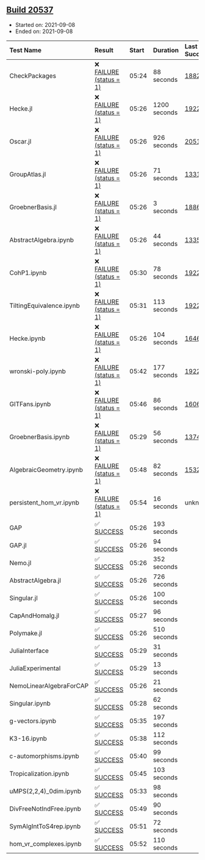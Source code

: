 ## [Build 20537](https://oscarci.mathematik.uni-kl.de/job/oscar/20537/)

* Started on: 2021-09-08
* Ended on: 2021-09-08

| Test Name    | Result | Start | Duration | Last Success | First Failure |
|:-------------|:-------|:------|:---------|:-------------|:--------------|
| CheckPackages | ❌ [FAILURE (status = 1)](https://oscarci.mathematik.uni-kl.de/job/oscar/20537/artifact/logs/build-20537/CheckPackages.log) | 05:24 | 88 seconds | [18822](https://oscarci.mathematik.uni-kl.de/job/oscar/18822/) | [18823](https://oscarci.mathematik.uni-kl.de/job/oscar/18823/) |
| Hecke.jl | ❌ [FAILURE (status = 1)](https://oscarci.mathematik.uni-kl.de/job/oscar/20537/artifact/logs/build-20537/Hecke.jl.log) | 05:26 | 1200 seconds | [19222](https://oscarci.mathematik.uni-kl.de/job/oscar/19222/) | [20152](https://oscarci.mathematik.uni-kl.de/job/oscar/20152/) |
| Oscar.jl | ❌ [FAILURE (status = 1)](https://oscarci.mathematik.uni-kl.de/job/oscar/20537/artifact/logs/build-20537/Oscar.jl.log) | 05:26 | 926 seconds | [20519](https://oscarci.mathematik.uni-kl.de/job/oscar/20519/) | [20520](https://oscarci.mathematik.uni-kl.de/job/oscar/20520/) |
| GroupAtlas.jl | ❌ [FAILURE (status = 1)](https://oscarci.mathematik.uni-kl.de/job/oscar/20537/artifact/logs/build-20537/GroupAtlas.jl.log) | 05:26 | 71 seconds | [13311](https://oscarci.mathematik.uni-kl.de/job/oscar/13311/) | [13312](https://oscarci.mathematik.uni-kl.de/job/oscar/13312/) |
| GroebnerBasis.jl | ❌ [FAILURE (status = 1)](https://oscarci.mathematik.uni-kl.de/job/oscar/20537/artifact/logs/build-20537/GroebnerBasis.jl.log) | 05:26 | 3 seconds | [18864](https://oscarci.mathematik.uni-kl.de/job/oscar/18864/) | [18865](https://oscarci.mathematik.uni-kl.de/job/oscar/18865/) |
| AbstractAlgebra.ipynb | ❌ [FAILURE (status = 1)](https://oscarci.mathematik.uni-kl.de/job/oscar/20537/artifact/logs/build-20537/AbstractAlgebra.ipynb.log) | 05:26 | 44 seconds | [13355](https://oscarci.mathematik.uni-kl.de/job/oscar/13355/) | [13356](https://oscarci.mathematik.uni-kl.de/job/oscar/13356/) |
| CohP1.ipynb | ❌ [FAILURE (status = 1)](https://oscarci.mathematik.uni-kl.de/job/oscar/20537/artifact/logs/build-20537/CohP1.ipynb.log) | 05:30 | 78 seconds | [19222](https://oscarci.mathematik.uni-kl.de/job/oscar/19222/) | [20152](https://oscarci.mathematik.uni-kl.de/job/oscar/20152/) |
| TiltingEquivalence.ipynb | ❌ [FAILURE (status = 1)](https://oscarci.mathematik.uni-kl.de/job/oscar/20537/artifact/logs/build-20537/TiltingEquivalence.ipynb.log) | 05:31 | 113 seconds | [19222](https://oscarci.mathematik.uni-kl.de/job/oscar/19222/) | [20152](https://oscarci.mathematik.uni-kl.de/job/oscar/20152/) |
| Hecke.ipynb | ❌ [FAILURE (status = 1)](https://oscarci.mathematik.uni-kl.de/job/oscar/20537/artifact/logs/build-20537/Hecke.ipynb.log) | 05:26 | 104 seconds | [16463](https://oscarci.mathematik.uni-kl.de/job/oscar/16463/) | [16464](https://oscarci.mathematik.uni-kl.de/job/oscar/16464/) |
| wronski-poly.ipynb | ❌ [FAILURE (status = 1)](https://oscarci.mathematik.uni-kl.de/job/oscar/20537/artifact/logs/build-20537/wronski-poly.ipynb.log) | 05:42 | 177 seconds | [19222](https://oscarci.mathematik.uni-kl.de/job/oscar/19222/) | [20152](https://oscarci.mathematik.uni-kl.de/job/oscar/20152/) |
| GITFans.ipynb | ❌ [FAILURE (status = 1)](https://oscarci.mathematik.uni-kl.de/job/oscar/20537/artifact/logs/build-20537/GITFans.ipynb.log) | 05:46 | 86 seconds | [16068](https://oscarci.mathematik.uni-kl.de/job/oscar/16068/) | [16069](https://oscarci.mathematik.uni-kl.de/job/oscar/16069/) |
| GroebnerBasis.ipynb | ❌ [FAILURE (status = 1)](https://oscarci.mathematik.uni-kl.de/job/oscar/20537/artifact/logs/build-20537/GroebnerBasis.ipynb.log) | 05:29 | 56 seconds | [13748](https://oscarci.mathematik.uni-kl.de/job/oscar/13748/) | [13749](https://oscarci.mathematik.uni-kl.de/job/oscar/13749/) |
| AlgebraicGeometry.ipynb | ❌ [FAILURE (status = 1)](https://oscarci.mathematik.uni-kl.de/job/oscar/20537/artifact/logs/build-20537/AlgebraicGeometry.ipynb.log) | 05:48 | 82 seconds | [15322](https://oscarci.mathematik.uni-kl.de/job/oscar/15322/) | [15323](https://oscarci.mathematik.uni-kl.de/job/oscar/15323/) |
| persistent_hom_vr.ipynb | ❌ [FAILURE (status = 1)](https://oscarci.mathematik.uni-kl.de/job/oscar/20537/artifact/logs/build-20537/persistent_hom_vr.ipynb.log) | 05:54 | 16 seconds | unknown | unknown |
| GAP | ✅ [SUCCESS](https://oscarci.mathematik.uni-kl.de/job/oscar/20537/artifact/logs/build-20537/GAP.log) | 05:26 | 193 seconds |  |  |
| GAP.jl | ✅ [SUCCESS](https://oscarci.mathematik.uni-kl.de/job/oscar/20537/artifact/logs/build-20537/GAP.jl.log) | 05:26 | 94 seconds |  |  |
| Nemo.jl | ✅ [SUCCESS](https://oscarci.mathematik.uni-kl.de/job/oscar/20537/artifact/logs/build-20537/Nemo.jl.log) | 05:26 | 352 seconds |  |  |
| AbstractAlgebra.jl | ✅ [SUCCESS](https://oscarci.mathematik.uni-kl.de/job/oscar/20537/artifact/logs/build-20537/AbstractAlgebra.jl.log) | 05:26 | 726 seconds |  |  |
| Singular.jl | ✅ [SUCCESS](https://oscarci.mathematik.uni-kl.de/job/oscar/20537/artifact/logs/build-20537/Singular.jl.log) | 05:26 | 100 seconds |  |  |
| CapAndHomalg.jl | ✅ [SUCCESS](https://oscarci.mathematik.uni-kl.de/job/oscar/20537/artifact/logs/build-20537/CapAndHomalg.jl.log) | 05:27 | 96 seconds |  |  |
| Polymake.jl | ✅ [SUCCESS](https://oscarci.mathematik.uni-kl.de/job/oscar/20537/artifact/logs/build-20537/Polymake.jl.log) | 05:26 | 510 seconds |  |  |
| JuliaInterface | ✅ [SUCCESS](https://oscarci.mathematik.uni-kl.de/job/oscar/20537/artifact/logs/build-20537/JuliaInterface.log) | 05:29 | 31 seconds |  |  |
| JuliaExperimental | ✅ [SUCCESS](https://oscarci.mathematik.uni-kl.de/job/oscar/20537/artifact/logs/build-20537/JuliaExperimental.log) | 05:29 | 13 seconds |  |  |
| NemoLinearAlgebraForCAP | ✅ [SUCCESS](https://oscarci.mathematik.uni-kl.de/job/oscar/20537/artifact/logs/build-20537/NemoLinearAlgebraForCAP.log) | 05:26 | 21 seconds |  |  |
| Singular.ipynb | ✅ [SUCCESS](https://oscarci.mathematik.uni-kl.de/job/oscar/20537/artifact/logs/build-20537/Singular.ipynb.log) | 05:28 | 62 seconds |  |  |
| g-vectors.ipynb | ✅ [SUCCESS](https://oscarci.mathematik.uni-kl.de/job/oscar/20537/artifact/logs/build-20537/g-vectors.ipynb.log) | 05:35 | 197 seconds |  |  |
| K3-16.ipynb | ✅ [SUCCESS](https://oscarci.mathematik.uni-kl.de/job/oscar/20537/artifact/logs/build-20537/K3-16.ipynb.log) | 05:38 | 112 seconds |  |  |
| c-automorphisms.ipynb | ✅ [SUCCESS](https://oscarci.mathematik.uni-kl.de/job/oscar/20537/artifact/logs/build-20537/c-automorphisms.ipynb.log) | 05:40 | 99 seconds |  |  |
| Tropicalization.ipynb | ✅ [SUCCESS](https://oscarci.mathematik.uni-kl.de/job/oscar/20537/artifact/logs/build-20537/Tropicalization.ipynb.log) | 05:45 | 103 seconds |  |  |
| uMPS(2,2,4)_0dim.ipynb | ✅ [SUCCESS](https://oscarci.mathematik.uni-kl.de/job/oscar/20537/artifact/logs/build-20537/uMPS-2-2-4-_0dim.ipynb.log) | 05:33 | 98 seconds |  |  |
| DivFreeNotIndFree.ipynb | ✅ [SUCCESS](https://oscarci.mathematik.uni-kl.de/job/oscar/20537/artifact/logs/build-20537/DivFreeNotIndFree.ipynb.log) | 05:49 | 90 seconds |  |  |
| SymAlgIntToS4rep.ipynb | ✅ [SUCCESS](https://oscarci.mathematik.uni-kl.de/job/oscar/20537/artifact/logs/build-20537/SymAlgIntToS4rep.ipynb.log) | 05:51 | 72 seconds |  |  |
| hom_vr_complexes.ipynb | ✅ [SUCCESS](https://oscarci.mathematik.uni-kl.de/job/oscar/20537/artifact/logs/build-20537/hom_vr_complexes.ipynb.log) | 05:52 | 110 seconds |  |  |
